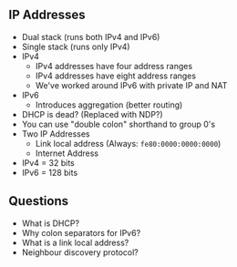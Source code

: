 
## IP Addresses
- Dual stack (runs both IPv4 and IPv6)
- Single stack (runs only IPv4)
- IPv4
  - IPv4 addresses have four address ranges
  - IPv4 addresses have eight address ranges
  - We've worked around IPv6 with private IP and NAT
- IPv6
  - Introduces aggregation (better routing)
- DHCP is dead? (Replaced with NDP?)
- You can use "double colon" shorthand to group 0's
- Two IP Addresses
  - Link local address (Always: `fe80:0000:0000:0000`)
  - Internet Address
- IPv4 = 32 bits
- IPv6 = 128 bits

## Questions

- What is DHCP?
- Why colon separators for IPv6?
- What is a link local address?
- Neighbour discovery protocol?
